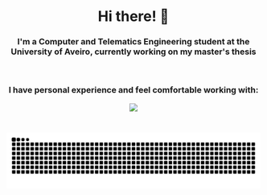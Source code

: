 <div align="center">

# Hi there! 👋  
### I'm a Computer and Telematics Engineering student at the University of Aveiro, currently working on my master's thesis  
<br>

</div>

<h3 align="center">I have personal experience and feel comfortable working with:</h3>
<p align="center">
  <a href="https://skillicons.dev">
    <img src="https://skillicons.dev/icons?i=c,cpp,py,java,go,js,react,html,css,mysql,postgres,cmake,androidstudio,aws,terraform,postman,docker,git,bash,linux,arch,ubuntu,neovim,vim,obsidian,latex,md" />
  </a>
</p>

#
###
![Snake animation](https://github.com/pmacoutinho/pmacoutinho/blob/output/github-contribution-grid-snake-dark.svg)
